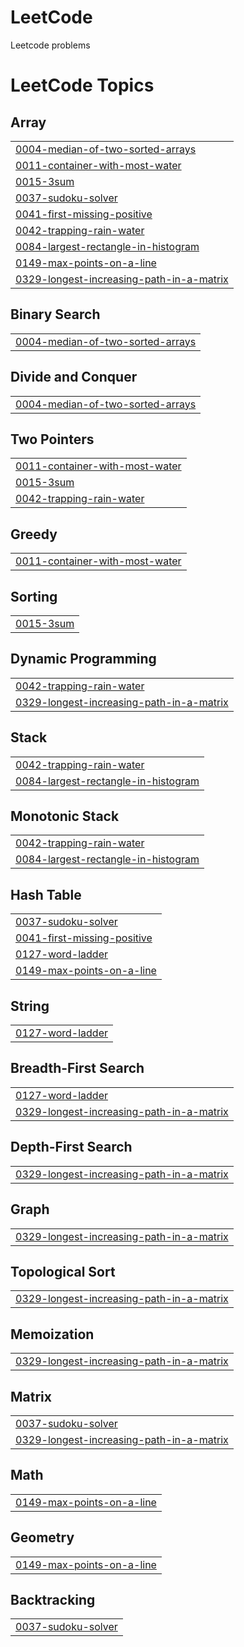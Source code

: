 # LeetCode
Leetcode problems 

<!---LeetCode Topics Start-->
# LeetCode Topics
## Array
|  |
| ------- |
| [0004-median-of-two-sorted-arrays](https://github.com/ravicmi/LeetCode/tree/master/0004-median-of-two-sorted-arrays) |
| [0011-container-with-most-water](https://github.com/ravicmi/LeetCode/tree/master/0011-container-with-most-water) |
| [0015-3sum](https://github.com/ravicmi/LeetCode/tree/master/0015-3sum) |
| [0037-sudoku-solver](https://github.com/ravicmi/LeetCode/tree/master/0037-sudoku-solver) |
| [0041-first-missing-positive](https://github.com/ravicmi/LeetCode/tree/master/0041-first-missing-positive) |
| [0042-trapping-rain-water](https://github.com/ravicmi/LeetCode/tree/master/0042-trapping-rain-water) |
| [0084-largest-rectangle-in-histogram](https://github.com/ravicmi/LeetCode/tree/master/0084-largest-rectangle-in-histogram) |
| [0149-max-points-on-a-line](https://github.com/ravicmi/LeetCode/tree/master/0149-max-points-on-a-line) |
| [0329-longest-increasing-path-in-a-matrix](https://github.com/ravicmi/LeetCode/tree/master/0329-longest-increasing-path-in-a-matrix) |
## Binary Search
|  |
| ------- |
| [0004-median-of-two-sorted-arrays](https://github.com/ravicmi/LeetCode/tree/master/0004-median-of-two-sorted-arrays) |
## Divide and Conquer
|  |
| ------- |
| [0004-median-of-two-sorted-arrays](https://github.com/ravicmi/LeetCode/tree/master/0004-median-of-two-sorted-arrays) |
## Two Pointers
|  |
| ------- |
| [0011-container-with-most-water](https://github.com/ravicmi/LeetCode/tree/master/0011-container-with-most-water) |
| [0015-3sum](https://github.com/ravicmi/LeetCode/tree/master/0015-3sum) |
| [0042-trapping-rain-water](https://github.com/ravicmi/LeetCode/tree/master/0042-trapping-rain-water) |
## Greedy
|  |
| ------- |
| [0011-container-with-most-water](https://github.com/ravicmi/LeetCode/tree/master/0011-container-with-most-water) |
## Sorting
|  |
| ------- |
| [0015-3sum](https://github.com/ravicmi/LeetCode/tree/master/0015-3sum) |
## Dynamic Programming
|  |
| ------- |
| [0042-trapping-rain-water](https://github.com/ravicmi/LeetCode/tree/master/0042-trapping-rain-water) |
| [0329-longest-increasing-path-in-a-matrix](https://github.com/ravicmi/LeetCode/tree/master/0329-longest-increasing-path-in-a-matrix) |
## Stack
|  |
| ------- |
| [0042-trapping-rain-water](https://github.com/ravicmi/LeetCode/tree/master/0042-trapping-rain-water) |
| [0084-largest-rectangle-in-histogram](https://github.com/ravicmi/LeetCode/tree/master/0084-largest-rectangle-in-histogram) |
## Monotonic Stack
|  |
| ------- |
| [0042-trapping-rain-water](https://github.com/ravicmi/LeetCode/tree/master/0042-trapping-rain-water) |
| [0084-largest-rectangle-in-histogram](https://github.com/ravicmi/LeetCode/tree/master/0084-largest-rectangle-in-histogram) |
## Hash Table
|  |
| ------- |
| [0037-sudoku-solver](https://github.com/ravicmi/LeetCode/tree/master/0037-sudoku-solver) |
| [0041-first-missing-positive](https://github.com/ravicmi/LeetCode/tree/master/0041-first-missing-positive) |
| [0127-word-ladder](https://github.com/ravicmi/LeetCode/tree/master/0127-word-ladder) |
| [0149-max-points-on-a-line](https://github.com/ravicmi/LeetCode/tree/master/0149-max-points-on-a-line) |
## String
|  |
| ------- |
| [0127-word-ladder](https://github.com/ravicmi/LeetCode/tree/master/0127-word-ladder) |
## Breadth-First Search
|  |
| ------- |
| [0127-word-ladder](https://github.com/ravicmi/LeetCode/tree/master/0127-word-ladder) |
| [0329-longest-increasing-path-in-a-matrix](https://github.com/ravicmi/LeetCode/tree/master/0329-longest-increasing-path-in-a-matrix) |
## Depth-First Search
|  |
| ------- |
| [0329-longest-increasing-path-in-a-matrix](https://github.com/ravicmi/LeetCode/tree/master/0329-longest-increasing-path-in-a-matrix) |
## Graph
|  |
| ------- |
| [0329-longest-increasing-path-in-a-matrix](https://github.com/ravicmi/LeetCode/tree/master/0329-longest-increasing-path-in-a-matrix) |
## Topological Sort
|  |
| ------- |
| [0329-longest-increasing-path-in-a-matrix](https://github.com/ravicmi/LeetCode/tree/master/0329-longest-increasing-path-in-a-matrix) |
## Memoization
|  |
| ------- |
| [0329-longest-increasing-path-in-a-matrix](https://github.com/ravicmi/LeetCode/tree/master/0329-longest-increasing-path-in-a-matrix) |
## Matrix
|  |
| ------- |
| [0037-sudoku-solver](https://github.com/ravicmi/LeetCode/tree/master/0037-sudoku-solver) |
| [0329-longest-increasing-path-in-a-matrix](https://github.com/ravicmi/LeetCode/tree/master/0329-longest-increasing-path-in-a-matrix) |
## Math
|  |
| ------- |
| [0149-max-points-on-a-line](https://github.com/ravicmi/LeetCode/tree/master/0149-max-points-on-a-line) |
## Geometry
|  |
| ------- |
| [0149-max-points-on-a-line](https://github.com/ravicmi/LeetCode/tree/master/0149-max-points-on-a-line) |
## Backtracking
|  |
| ------- |
| [0037-sudoku-solver](https://github.com/ravicmi/LeetCode/tree/master/0037-sudoku-solver) |
<!---LeetCode Topics End-->
